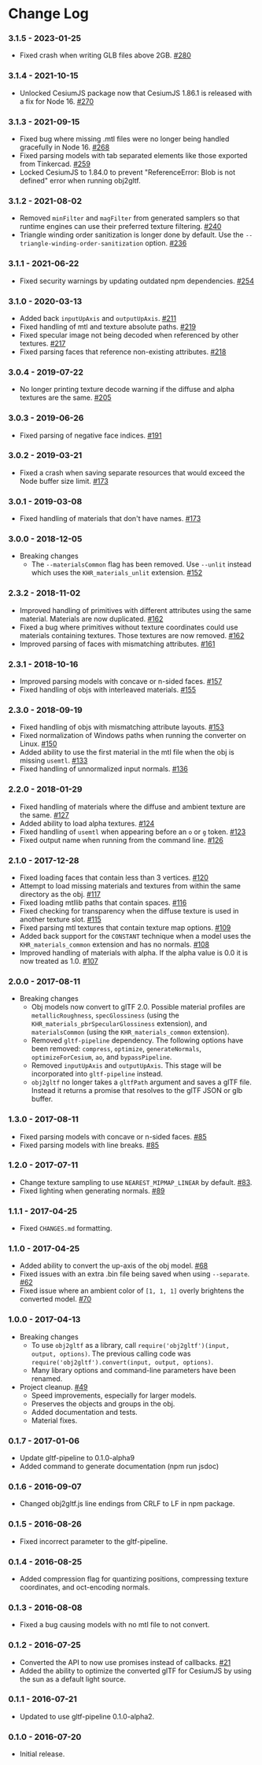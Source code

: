 # Change Log

### 3.1.5 - 2023-01-25

- Fixed crash when writing GLB files above 2GB. [#280](https://github.com/CesiumGS/obj2gltf/pull/280)

### 3.1.4 - 2021-10-15

- Unlocked CesiumJS package now that CesiumJS 1.86.1 is released with a fix for Node 16. [#270](https://github.com/CesiumGS/obj2gltf/pull/270)

### 3.1.3 - 2021-09-15

- Fixed bug where missing .mtl files were no longer being handled gracefully in Node 16. [#268](https://github.com/CesiumGS/obj2gltf/pull/268)
- Fixed parsing models with tab separated elements like those exported from Tinkercad. [#259](https://github.com/CesiumGS/obj2gltf/pull/259)
- Locked CesiumJS to 1.84.0 to prevent "ReferenceError: Blob is not defined" error when running obj2gltf.

### 3.1.2 - 2021-08-02

- Removed `minFilter` and `magFilter` from generated samplers so that runtime engines can use their preferred texture filtering. [#240](https://github.com/CesiumGS/obj2gltf/pull/240)
- Triangle winding order sanitization is longer done by default. Use the `--triangle-winding-order-sanitization` option. [#236](https://github.com/CesiumGS/obj2gltf/pull/236)

### 3.1.1 - 2021-06-22

- Fixed security warnings by updating outdated npm dependencies. [#254](https://github.com/CesiumGS/obj2gltf/pull/254)

### 3.1.0 - 2020-03-13

- Added back `inputUpAxis` and `outputUpAxis`. [#211](https://github.com/CesiumGS/obj2gltf/pull/211)
- Fixed handling of mtl and texture absolute paths. [#219](https://github.com/CesiumGS/obj2gltf/pull/219)
- Fixed specular image not being decoded when referenced by other textures. [#217](https://github.com/CesiumGS/obj2gltf/pull/217)
- Fixed parsing faces that reference non-existing attributes. [#218](https://github.com/CesiumGS/obj2gltf/pull/218)

### 3.0.4 - 2019-07-22

- No longer printing texture decode warning if the diffuse and alpha textures are the same. [#205](https://github.com/CesiumGS/obj2gltf/pull/205)

### 3.0.3 - 2019-06-26

- Fixed parsing of negative face indices. [#191](https://github.com/CesiumGS/obj2gltf/pull/191)

### 3.0.2 - 2019-03-21

- Fixed a crash when saving separate resources that would exceed the Node buffer size limit. [#173](https://github.com/CesiumGS/obj2gltf/pull/173)

### 3.0.1 - 2019-03-08

- Fixed handling of materials that don't have names. [#173](https://github.com/CesiumGS/obj2gltf/pull/173)

### 3.0.0 - 2018-12-05

- Breaking changes
  - The `--materialsCommon` flag has been removed. Use `--unlit` instead which uses the `KHR_materials_unlit` extension. [#152](https://github.com/CesiumGS/obj2gltf/pull/152)

### 2.3.2 - 2018-11-02

- Improved handling of primitives with different attributes using the same material. Materials are now duplicated. [#162](https://github.com/CesiumGS/obj2gltf/pull/162)
- Fixed a bug where primitives without texture coordinates could use materials containing textures. Those textures are now removed. [#162](https://github.com/CesiumGS/obj2gltf/pull/162)
- Improved parsing of faces with mismatching attributes. [#161](https://github.com/CesiumGS/obj2gltf/pull/161)

### 2.3.1 - 2018-10-16

- Improved parsing models with concave or n-sided faces. [#157](https://github.com/CesiumGS/obj2gltf/pull/157)
- Fixed handling of objs with interleaved materials. [#155](https://github.com/CesiumGS/obj2gltf/pull/155)

### 2.3.0 - 2018-09-19

- Fixed handling of objs with mismatching attribute layouts. [#153](https://github.com/CesiumGS/obj2gltf/pull/153)
- Fixed normalization of Windows paths when running the converter on Linux. [#150](https://github.com/CesiumGS/obj2gltf/pull/150)
- Added ability to use the first material in the mtl file when the obj is missing `usemtl`. [#133](https://github.com/CesiumGS/obj2gltf/pull/133)
- Fixed handling of unnormalized input normals. [#136](https://github.com/CesiumGS/obj2gltf/pull/136)

### 2.2.0 - 2018-01-29

- Fixed handling of materials where the diffuse and ambient texture are the same. [#127](https://github.com/CesiumGS/obj2gltf/pull/127)
- Added ability to load alpha textures. [#124](https://github.com/CesiumGS/obj2gltf/pull/124)
- Fixed handling of `usemtl` when appearing before an `o` or `g` token. [#123](https://github.com/CesiumGS/obj2gltf/pull/123)
- Fixed output name when running from the command line. [#126](https://github.com/CesiumGS/obj2gltf/pull/126)

### 2.1.0 - 2017-12-28

- Fixed loading faces that contain less than 3 vertices. [#120](https://github.com/CesiumGS/obj2gltf/pull/120)
- Attempt to load missing materials and textures from within the same directory as the obj. [#117](https://github.com/CesiumGS/obj2gltf/pull/117)
- Fixed loading mtllib paths that contain spaces. [#116](https://github.com/CesiumGS/obj2gltf/pull/116)
- Fixed checking for transparency when the diffuse texture is used in another texture slot. [#115](https://github.com/CesiumGS/obj2gltf/pull/115)
- Fixed parsing mtl textures that contain texture map options. [#109](https://github.com/CesiumGS/obj2gltf/pull/109)
- Added back support for the `CONSTANT` technique when a model uses the `KHR_materials_common` extension and has no normals. [#108](https://github.com/CesiumGS/obj2gltf/pull/108)
- Improved handling of materials with alpha. If the alpha value is 0.0 it is now treated as 1.0. [#107](https://github.com/CesiumGS/obj2gltf/pull/107)

### 2.0.0 - 2017-08-11

- Breaking changes
  - Obj models now convert to glTF 2.0. Possible material profiles are `metallicRoughness`, `specGlossiness` (using the `KHR_materials_pbrSpecularGlossiness` extension), and `materialsCommon` (using the `KHR_materials_common` extension).
  - Removed `gltf-pipeline` dependency. The following options have been removed: `compress`, `optimize`, `generateNormals`, `optimizeForCesium`, `ao`, and `bypassPipeline`.
  - Removed `inputUpAxis` and `outputUpAxis`. This stage will be incorporated into `gltf-pipeline` instead.
  - `obj2gltf` no longer takes a `gltfPath` argument and saves a glTF file. Instead it returns a promise that resolves to the glTF JSON or glb buffer.

### 1.3.0 - 2017-08-11

- Fixed parsing models with concave or n-sided faces. [#85](https://github.com/CesiumGS/obj2gltf/pull/85)
- Fixed parsing models with line breaks. [#85](https://github.com/CesiumGS/obj2gltf/pull/85)

### 1.2.0 - 2017-07-11

- Change texture sampling to use `NEAREST_MIPMAP_LINEAR` by default. [#83](https://github.com/CesiumGS/obj2gltf/pull/83).
- Fixed lighting when generating normals. [#89](https://github.com/CesiumGS/obj2gltf/pull/89)

### 1.1.1 - 2017-04-25

- Fixed `CHANGES.md` formatting.

### 1.1.0 - 2017-04-25

- Added ability to convert the up-axis of the obj model. [#68](https://github.com/CesiumGS/obj2gltf/pull/68)
- Fixed issues with an extra .bin file being saved when using `--separate`. [#62](https://github.com/CesiumGS/obj2gltf/pull/62)
- Fixed issue where an ambient color of `[1, 1, 1]` overly brightens the converted model. [#70](https://github.com/CesiumGS/obj2gltf/pull/70)

### 1.0.0 - 2017-04-13

- Breaking changes
  - To use `obj2gltf` as a library, call `require('obj2gltf')(input, output, options)`. The previous calling code was `require('obj2gltf').convert(input, output, options)`.
  - Many library options and command-line parameters have been renamed.
- Project cleanup. [#49](https://github.com/CesiumGS/obj2gltf/pull/49)
  - Speed improvements, especially for larger models.
  - Preserves the objects and groups in the obj.
  - Added documentation and tests.
  - Material fixes.

### 0.1.7 - 2017-01-06

- Update gltf-pipeline to 0.1.0-alpha9
- Added command to generate documentation (npm run jsdoc)

### 0.1.6 - 2016-09-07

- Changed obj2gltf.js line endings from CRLF to LF in npm package.

### 0.1.5 - 2016-08-26

- Fixed incorrect parameter to the gltf-pipeline.

### 0.1.4 - 2016-08-25

- Added compression flag for quantizing positions, compressing texture coordinates, and oct-encoding normals.

### 0.1.3 - 2016-08-08

- Fixed a bug causing models with no mtl file to not convert.

### 0.1.2 - 2016-07-25

- Converted the API to now use promises instead of callbacks. [#21](https://github.com/CesiumGS/OBJ2GLTF/pull/21)
- Added the ability to optimize the converted glTF for CesiumJS by using the sun as a default light source.

### 0.1.1 - 2016-07-21

- Updated to use gltf-pipeline 0.1.0-alpha2.

### 0.1.0 - 2016-07-20

- Initial release.
